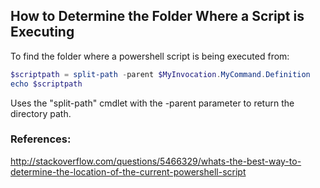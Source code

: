 ## How to Determine the Folder Where a Script is Executing
To find the folder where a powershell script is being executed from:
```PowerShell
$scriptpath = split-path -parent $MyInvocation.MyCommand.Definition
echo $scriptpath
```
Uses the "split-path" cmdlet with the -parent parameter to return the directory path.

### References:
http://stackoverflow.com/questions/5466329/whats-the-best-way-to-determine-the-location-of-the-current-powershell-script
